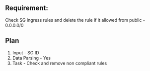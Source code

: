 
## Requirement:
Check SG ingress rules and delete the rule if it allowed from public - 0.0.0.0/0


## Plan

1. Input - SG ID
2. Data Parsing - Yes
3. Task - Check and remove non compliant rules
